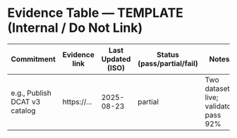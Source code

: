 # Evidence Table — TEMPLATE (Internal / Do Not Link)
| Commitment | Evidence link | Last Updated (ISO) | Status (pass/partial/fail) | Notes |
|---|---|---|---|---|
| e.g., Publish DCAT v3 catalog | https://… | 2025-08-23 | partial | Two datasets live; validator pass 92% |
